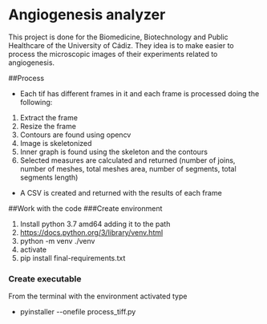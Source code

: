 # Angiogenesis analyzer
This project is done for the Biomedicine, Biotechnology and Public Healthcare of the University of Cádiz. They idea is to make easier to process the microscopic images of their experiments related to angiogenesis.

##Process
- Each tif has different frames in it and each frame is processed doing the following:
1. Extract the frame
2. Resize the frame
3. Contours are found using opencv
4. Image is skeletonized
5. Inner graph is found using the skeleton and the contours
6. Selected measures are calculated and returned (number of joins, number of meshes, total meshes area, number of segments, total segments length)

- A CSV is created and returned with the results of each frame

##Work with the code
###Create environment
1. Install python 3.7 amd64 adding it to the path
2. https://docs.python.org/3/library/venv.html
3. python -m venv ./venv
4. activate
5. pip install final-requirements.txt

### Create executable
From the terminal with the environment activated type
- pyinstaller --onefile process_tiff.py


